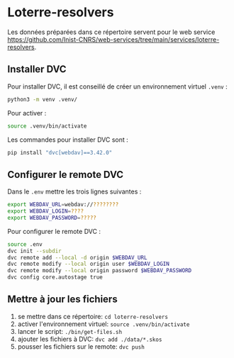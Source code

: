 # Loterre-resolvers

Les données préparées dans ce répertoire servent pour le web service
<https://github.com/Inist-CNRS/web-services/tree/main/services/loterre-resolvers>.

## Installer DVC

Pour installer DVC, il est conseillé de créer un environnement virtuel `.venv` :

```bash
python3 -m venv .venv/
```

Pour activer :

```bash
source .venv/bin/activate
```

Les commandes pour installer DVC sont :

```bash
pip install "dvc[webdav]==3.42.0"
```

## Configurer le remote DVC

Dans le `.env` mettre les trois lignes suivantes :

```bash
export WEBDAV_URL=webdav://????????
export WEBDAV_LOGIN=????
export WEBDAV_PASSWORD=?????
```

Pour configurer le remote DVC :

```bash
source .env
dvc init --subdir
dvc remote add --local -d origin $WEBDAV_URL
dvc remote modify --local origin user $WEBDAV_LOGIN
dvc remote modify --local origin password $WEBDAV_PASSWORD
dvc config core.autostage true
```

## Mettre à jour les fichiers

1. se mettre dans ce répertoire: `cd loterre-resolvers`
2. activer l'environnement virtuel: `source .venv/bin/activate`
3. lancer le script: `./bin/get-files.sh`
4. ajouter les fichiers à DVC: `dvc add ./data/*.skos`
5. pousser les fichiers sur le remote: `dvc push`
